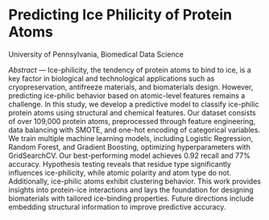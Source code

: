 # Predicting Ice Philicity of Protein Atoms

University of Pennsylvania, Biomedical Data Science

_Abstract_ — Ice-philicity, the tendency of protein atoms to bind to ice, is a key factor in biological and technological applications such as cryopreservation, antifreeze materials, and biomaterials design. However, predicting ice-philic behavior based on atomic-level features remains a challenge. In this study, we develop a predictive model to classify ice-philic protein atoms using structural and chemical features. Our dataset consists of over 109,000 protein atoms, preprocessed through feature engineering, data balancing with SMOTE, and one-hot encoding of categorical variables. We train multiple machine learning models, including Logistic Regression, Random Forest, and Gradient Boosting, optimizing hyperparameters with GridSearchCV. Our best-performing model achieves 0.92 recall and 77% accuracy. Hypothesis testing reveals that residue type significantly influences ice-philicity, while atomic polarity and atom type do not. Additionally, ice-philic atoms exhibit clustering behavior. This work provides insights into protein-ice interactions and lays the foundation for designing biomaterials with tailored ice-binding properties. Future directions include embedding structural information to improve predictive accuracy.
